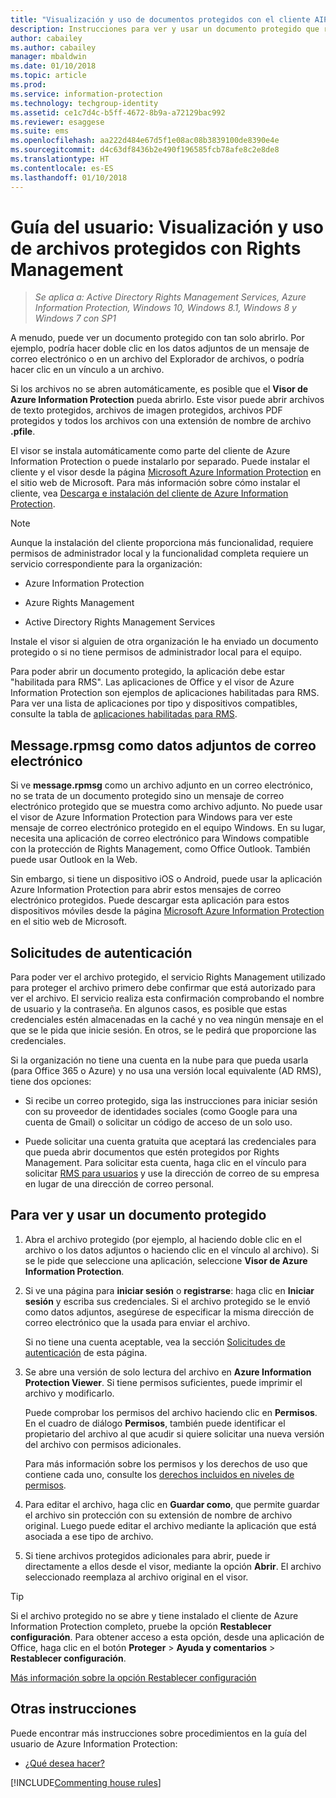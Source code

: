 ```yaml
---
title: "Visualización y uso de documentos protegidos con el cliente AIP"
description: Instrucciones para ver y usar un documento protegido que requiere tener instalado el cliente de Azure Information Protection.
author: cabailey
ms.author: cabailey
manager: mbaldwin
ms.date: 01/10/2018
ms.topic: article
ms.prod: 
ms.service: information-protection
ms.technology: techgroup-identity
ms.assetid: ce1c7d4c-b5ff-4672-8b9a-a72129bac992
ms.reviewer: esaggese
ms.suite: ems
ms.openlocfilehash: aa222d484e67d5f1e08ac08b3839100de8390e4e
ms.sourcegitcommit: d4c63df8436b2e490f196585fcb78afe8c2e8de8
ms.translationtype: HT
ms.contentlocale: es-ES
ms.lasthandoff: 01/10/2018
---
```

# <a name="user-guide-view-and-use-files-that-have-been-protected-by-rights-management"></a>Guía del usuario: Visualización y uso de archivos protegidos con Rights Management

>*Se aplica a: Active Directory Rights Management Services, Azure Information Protection, Windows 10, Windows 8.1, Windows 8 y Windows 7 con SP1*

A menudo, puede ver un documento protegido con tan solo abrirlo. Por ejemplo, podría hacer doble clic en los datos adjuntos de un mensaje de correo electrónico o en un archivo del Explorador de archivos, o podría hacer clic en un vínculo a un archivo.

Si los archivos no se abren automáticamente, es posible que el **Visor de Azure Information Protection** pueda abrirlo. Este visor puede abrir archivos de texto protegidos, archivos de imagen protegidos, archivos PDF protegidos y todos los archivos con una extensión de nombre de archivo **.pfile**.

El visor se instala automáticamente como parte del cliente de Azure Information Protection o puede instalarlo por separado. Puede instalar el cliente y el visor desde la página [Microsoft Azure Information Protection](https://go.microsoft.com/fwlink/?LinkId=303970) en el sitio web de Microsoft. Para más información sobre cómo instalar el cliente, vea [Descarga e instalación del cliente de Azure Information Protection](install-client-app.md).

> [!NOTE]
> Aunque la instalación del cliente proporciona más funcionalidad, requiere permisos de administrador local y la funcionalidad completa requiere un servicio correspondiente para la organización:
> 
>- Azure Information Protection
> 
>- Azure Rights Management
> 
>- Active Directory Rights Management Services 
> 
> Instale el visor si alguien de otra organización le ha enviado un documento protegido o si no tiene permisos de administrador local para el equipo.

Para poder abrir un documento protegido, la aplicación debe estar "habilitada para RMS". Las aplicaciones de Office y el visor de Azure Information Protection son ejemplos de aplicaciones habilitadas para RMS. Para ver una lista de aplicaciones por tipo y dispositivos compatibles, consulte la tabla de [aplicaciones habilitadas para RMS](../get-started/requirements-applications.md#rms-enlightened-applications).  
## <a name="messagerpmsg-as-an-email-attachment"></a>Message.rpmsg como datos adjuntos de correo electrónico

Si ve **message.rpmsg** como un archivo adjunto en un correo electrónico, no se trata de un documento protegido sino un mensaje de correo electrónico protegido que se muestra como archivo adjunto. No puede usar el visor de Azure Information Protection para Windows para ver este mensaje de correo electrónico protegido en el equipo Windows. En su lugar, necesita una aplicación de correo electrónico para Windows compatible con la protección de Rights Management, como Office Outlook. También puede usar Outlook en la Web.

Sin embargo, si tiene un dispositivo iOS o Android, puede usar la aplicación Azure Information Protection para abrir estos mensajes de correo electrónico protegidos. Puede descargar esta aplicación para estos dispositivos móviles desde la página [Microsoft Azure Information Protection](https://go.microsoft.com/fwlink/?LinkId=303970) en el sitio web de Microsoft.

## <a name="prompts-for-authentication"></a>Solicitudes de autenticación

Para poder ver el archivo protegido, el servicio Rights Management utilizado para proteger el archivo primero debe confirmar que está autorizado para ver el archivo. El servicio realiza esta confirmación comprobando el nombre de usuario y la contraseña. En algunos casos, es posible que estas credenciales estén almacenadas en la caché y no vea ningún mensaje en el que se le pida que inicie sesión. En otros, se le pedirá que proporcione las credenciales.

Si la organización no tiene una cuenta en la nube para que pueda usarla (para Office 365 o Azure) y no usa una versión local equivalente (AD RMS), tiene dos opciones:

- Si recibe un correo protegido, siga las instrucciones para iniciar sesión con su proveedor de identidades sociales (como Google para una cuenta de Gmail) o solicitar un código de acceso de un solo uso.

- Puede solicitar una cuenta gratuita que aceptará las credenciales para que pueda abrir documentos que estén protegidos por Rights Management. Para solicitar esta cuenta, haga clic en el vínculo para solicitar [RMS para usuarios](http://go.microsoft.com/fwlink/?LinkId=309469) y use la dirección de correo de su empresa en lugar de una dirección de correo personal. 

## <a name="to-view-and-use-a-protected-document"></a>Para ver y usar un documento protegido

1. Abra el archivo protegido (por ejemplo, al haciendo doble clic en el archivo o los datos adjuntos o haciendo clic en el vínculo al archivo). Si se le pide que seleccione una aplicación, seleccione **Visor de Azure Information Protection**. 

2. Si ve una página para **iniciar sesión** o **registrarse**: haga clic en **Iniciar sesión** y escriba sus credenciales. Si el archivo protegido se le envió como datos adjuntos, asegúrese de especificar la misma dirección de correo electrónico que la usada para enviar el archivo.
    
    Si no tiene una cuenta aceptable, vea la sección [Solicitudes de autenticación](#prompts-for-authentication) de esta página.

3. Se abre una versión de solo lectura del archivo en **Azure Information Protection Viewer**. Si tiene permisos suficientes, puede imprimir el archivo y modificarlo. 

    Puede comprobar los permisos del archivo haciendo clic en **Permisos**. En el cuadro de diálogo **Permisos**, también puede identificar el propietario del archivo al que acudir si quiere solicitar una nueva versión del archivo con permisos adicionales.
    
    Para más información sobre los permisos y los derechos de uso que contiene cada uno, consulte los [derechos incluidos en niveles de permisos](../deploy-use/configure-usage-rights.md#rights-included-in-permissions-levels).

4. Para editar el archivo, haga clic en **Guardar como**, que permite guardar el archivo sin protección con su extensión de nombre de archivo original. Luego puede editar el archivo mediante la aplicación que está asociada a ese tipo de archivo.

5. Si tiene archivos protegidos adicionales para abrir, puede ir directamente a ellos desde el visor, mediante la opción **Abrir**. El archivo seleccionado reemplaza al archivo original en el visor. 

> [!TIP]
> Si el archivo protegido no se abre y tiene instalado el cliente de Azure Information Protection completo, pruebe la opción **Restablecer configuración**. Para obtener acceso a esta opción, desde una aplicación de Office, haga clic en el botón **Proteger** > **Ayuda y comentarios** > **Restablecer configuración**. 
> 
> [Más información sobre la opción Restablecer configuración](client-admin-guide.md#more-information-about-the-reset-settings-option)

## <a name="other-instructions"></a>Otras instrucciones
Puede encontrar más instrucciones sobre procedimientos en la guía del usuario de Azure Information Protection:

-   [¿Qué desea hacer?](client-user-guide.md#what-do-you-want-to-do)


[!INCLUDE[Commenting house rules](../includes/houserules.md)]